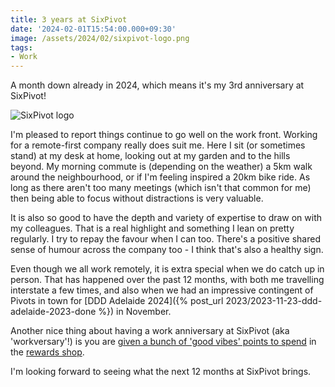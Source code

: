 ```yaml
---
title: 3 years at SixPivot
date: '2024-02-01T15:54:00.000+09:30'
image: /assets/2024/02/sixpivot-logo.png
tags:
- Work
---
```


A month down already in 2024, which means it's my 3rd anniversary at SixPivot!

![SixPivot logo](/assets/2024/02/sixpivot-logo.png)

I'm pleased to report things continue to go well on the work front. Working for a remote-first company really does suit me. Here I sit (or sometimes stand) at my desk at home, looking out at my garden and to the hills beyond. My morning commute is (depending on the weather) a 5km walk around the neighbourhood, or if I'm feeling inspired a 20km bike ride. As long as there aren't too many meetings (which isn't that common for me) then being able to focus without distractions is very valuable.

It is also so good to have the depth and variety of expertise to draw on with my colleagues. That is a real highlight and something I lean on pretty regularly. I try to repay the favour when I can too. There's a positive shared sense of humour across the company too - I think that's also a healthy sign.

Even though we all work remotely, it is extra special when we do catch up in person. That has happened over the past 12 months, with both me travelling interstate a few times, and also when we had an impressive contingent of Pivots in town for [DDD Adelaide 2024]({% post_url 2023/2023-11-23-ddd-adelaide-2023-done %}) in November.

Another nice thing about having a work anniversary at SixPivot (aka 'workversary'!) is you are [given a bunch of 'good vibes' points to spend](https://handbook.sixpivot.com.au/perks-and-benefits/benefits#perks) in the [rewards shop](https://handbook.sixpivot.com.au/perks-and-benefits/rewards-shop).

I'm looking forward to seeing what the next 12 months at SixPivot brings.
